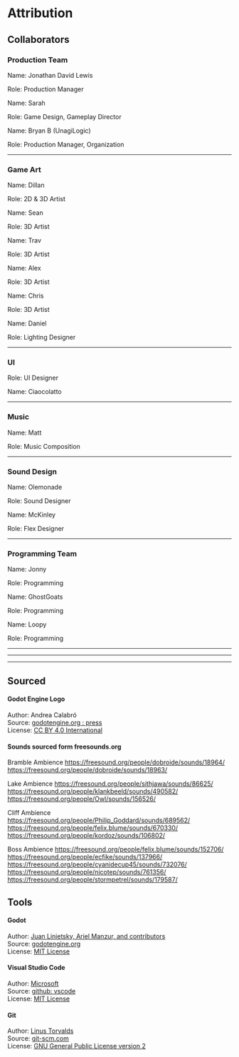 # Attribution
## Collaborators
### Production Team

Name: Jonathan David Lewis

Role: Production Manager

Name: Sarah

Role: Game Design, Gameplay Director

Name: Bryan B (UnagiLogic)

Role: Production Manager, Organization

---
### Game Art
Name: Dillan

Role: 2D & 3D Artist

Name: Sean

Role: 3D Artist

Name: Trav

Role: 3D Artist

Name: Alex

Role: 3D Artist

Name: Chris

Role: 3D Artist

Name: Daniel

Role: Lighting Designer

---

### UI

Role: UI Designer

Name: Ciaocolatto

---
### Music

Name: Matt

Role: Music Composition

---
### Sound Design
Name: Olemonade

Role: Sound Designer

Name: McKinley

Role: Flex Designer

---
### Programming Team

Name: Jonny

Role: Programming

Name: GhostGoats

Role: Programming

Name: Loopy

Role: Programming

---
---
---

## Sourced  
#### Godot Engine Logo
Author: Andrea Calabró  
Source: [godotengine.org : press](https://godotengine.org/press/)  
License: [CC BY 4.0 International](https://github.com/godotengine/godot/blob/master/LOGO_LICENSE.txt) 

#### Sounds sourced form freesounds.org
Bramble Ambience
https://freesound.org/people/dobroide/sounds/18964/
https://freesound.org/people/dobroide/sounds/18963/

Lake Ambience
https://freesound.org/people/sithjawa/sounds/86625/
https://freesound.org/people/klankbeeld/sounds/490582/
https://freesound.org/people/Owl/sounds/156526/

Cliff Ambience
https://freesound.org/people/Philip_Goddard/sounds/689562/
https://freesound.org/people/felix.blume/sounds/670330/
https://freesound.org/people/kordoz/sounds/106802/

Boss Ambience
https://freesound.org/people/felix.blume/sounds/152706/
https://freesound.org/people/ecfike/sounds/137966/
https://freesound.org/people/cyanidecup45/sounds/732076/
https://freesound.org/people/nicotep/sounds/761356/
https://freesound.org/people/stormpetrel/sounds/179587/

## Tools
#### Godot
Author: [Juan Linietsky, Ariel Manzur, and contributors](https://godotengine.org/contact)  
Source: [godotengine.org](https://godotengine.org/)  
License: [MIT License](https://github.com/godotengine/godot/blob/master/LICENSE.txt) 

#### Visual Studio Code
Author: [Microsoft](https://opensource.microsoft.com/)  
Source: [github: vscode](https://github.com/microsoft/vscode)  
License: [MIT License](https://github.com/microsoft/vscode/blob/main/LICENSE.txt)

#### Git
Author: [Linus Torvalds](https://github.com/torvalds)  
Source: [git-scm.com](https://git-scm.com/downloads)  
License: [GNU General Public License version 2](https://opensource.org/licenses/GPL-2.0)
